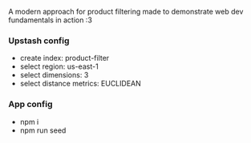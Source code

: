 A modern approach for product filtering made to demonstrate web dev fundamentals in action :3

### Upstash config
- create index: product-filter
- select region: us-east-1
- select dimensions: 3
- select distance metrics: EUCLIDEAN

### App config
- npm i
- npm run seed